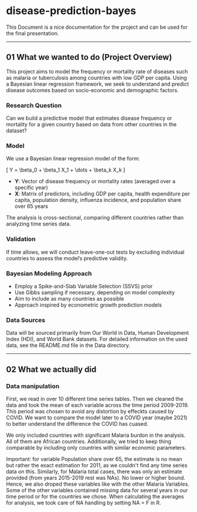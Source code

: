 # disease-prediction-bayes

This Document is a nice documentation for the project and can be used for the final presentation. 

---

## 01 What we wanted to do (Project Overview)

This project aims to model the frequency or mortality rate of diseases such as malaria or tuberculosis among countries with low GDP per capita. Using a Bayesian linear regression framework, we seek to understand and predict disease outcomes based on socio-economic and demographic factors.

### Research Question

Can we build a predictive model that estimates disease frequency or mortality for a given country based on data from other countries in the dataset?

### Model

We use a Bayesian linear regression model of the form:

\[
Y = \beta_0 + \beta_1 X_1 + \dots + \beta_k X_k
\]

- **Y**: Vector of disease frequency or mortality rates (averaged over a specific year)
- **X**: Matrix of predictors, including GDP per capita, health expenditure per capita, population density, influenza incidence, and population share over 65 years

The analysis is cross-sectional, comparing different countries rather than analyzing time series data.

### Validation

If time allows, we will conduct leave-one-out tests by excluding individual countries to assess the model’s predictive validity.

### Bayesian Modeling Approach

- Employ a Spike-and-Slab Variable Selection (SSVS) prior
- Use Gibbs sampling if necessary, depending on model complexity
- Aim to include as many countries as possible
- Approach inspired by econometric growth prediction models

### Data Sources

Data will be sourced primarily from Our World in Data, Human Development Index (HDI), and World Bank datasets.
For detailed information on the used data, see the README.md file in the Data directory.

---

## 02 What we actually did

### Data manipulation

First, we read in over 10 different time series tables. Then we cleaned the data and took the mean of each variable across the time period 2009-2019.
This period was chosen to avoid any distortion by effeckts caused by COVID. We want to compare the model later to a COVID year (maybe 2021) to better 
understand the difference the COVID has cuased.

We only included countries with significant Malaria burdon in the analysis. All of them are African countries. Additionally, we tried to keep thing comparable by
including only countries with similar economic parameters.

Important: for variable Population share over 65, the estimate is no mean but rather the exact estimation for 2011, as we couldn't find any time series data on this. Similarly, for Malaria total cases, there was only an estimate provided (from years 2015-2019 rest was NAs). No lower or higher bound. Hence, we also droped these variables like with the other Malaria Variables. Some of the other variables contained missing data for several years in our time period or for the countries we chose. When calculating the averages for analysis, we took care of NA handling by setting NA = F in R. 
